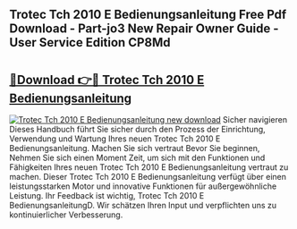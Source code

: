## Trotec Tch 2010 E Bedienungsanleitung Free Pdf Download - Part-jo3 New Repair Owner Guide - User Service Edition CP8Md

# <h2><a href="http://df4sxls.blite.top/?on=Trotec+Tch+2010+E+Bedienungsanleitung">🔗Download 👉🔴 Trotec Tch 2010 E Bedienungsanleitung</a></h2>

[![Trotec Tch 2010 E Bedienungsanleitung new download](https://i.imgur.com/lujVjoI.png)](http://df4sxls.blite.top/?on=Trotec+Tch+2010+E+Bedienungsanleitung)
Sicher navigieren Dieses Handbuch führt Sie sicher durch den Prozess der Einrichtung, Verwendung und Wartung Ihres neuen Trotec Tch 2010 E Bedienungsanleitung. Machen Sie sich vertraut Bevor Sie beginnen, Nehmen Sie sich einen Moment Zeit, um sich mit den Funktionen und Fähigkeiten Ihres neuen Trotec Tch 2010 E Bedienungsanleitung vertraut zu machen. Dieser Trotec Tch 2010 E Bedienungsanleitung verfügt über einen leistungsstarken Motor und innovative Funktionen für außergewöhnliche Leistung. Ihr Feedback ist wichtig, Trotec Tch 2010 E BedienungsanleitungD. Wir schätzen Ihren Input und verpflichten uns zu kontinuierlicher Verbesserung.
